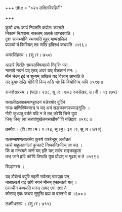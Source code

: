 +++
title = "०२५ लक्षितविरहिणी"

+++


कुचौ धत्तः कम्पं निपतति कपोलः करतले  
निकामं निःश्वासः सकलम् अलकं ताण्डवयति ।  
दृशः सामर्थ्यानि स्थगयति मुहुर् बाष्पसलिलं  
प्रपञ्चो’यं किञ्चित् तव सखि हृदिस्थं कथयति ॥५९६॥  


अमरसिंहस्य । (सु।र। ७५०)  


आहारे विरतिः समस्तविषयग्रामे निवृत्तिः परा  
नासाग्रे नयनं यद् एतद् अपरं यच् चैकतानं मनः ।  
मौनं चेदम् इदं च शून्यम् अखिलं यद् विश्वम् आभाति ते  
तद् ब्रूयाः सखि योगिनी किम् असि भोः किं वियोगिन्य् अपि ॥५९७॥  


राजशेखरस्य । (पद्या। २३८, सु।र। ७०३ रजसेखर, उ।नी। १३।७५)   


यत्तालीदलपाकपाण्डुवदनं यन्नेत्रयोर् दुर्दिनं  
गण्डः पाणिनिषेवणाच् च यद् अयं सङ्क्रान्तपञ्चाङ्गुलिः ।  
गौरी क्रुध्यतु वर्तते यदि न ते तत् को’पि चित्ते युवा  
धिक् धिक् त्वां सहपांशुखेलनसखीवर्गे’पि यन्निह्नवः ॥५९८॥  


तस्यैव । (वि।शा।भ। २।१४, सू।मु। ३९।२, सु।र। ७१२)  


यत्सम्भाषणलालसेव कुरुषे वक्त्रेन्दुम् अर्धोन्नतं  
धत्से बाहुलतार्गलां कुचतटे निष्कान्तिभीत्य् एव यत् ।  
किं वा मन्त्रयते जनो’यम् इति यत् सर्वत्र शङ्काकुला  
तज् जाने हृदि को’पि तिष्ठति युवा प्रौढश् च गूढश् च ते ॥५९९॥  


शिल्हणस्य ।   


यद् दौर्बल्यं वपुषि महती सर्वतश् चास्पृहा यन्  
नासालक्ष्यं यद् अपि नयनं मौनम् एकान्ततो यत् ।  
एकाधीनं कथयति मनस् तावद् एषा दशा ते  
कोसाव् एकः कथय सुमुखि ब्रह्म वा वल्लभो वा ॥६००॥  


लक्ष्मीधरस्य । (सु।र। ७१५)  